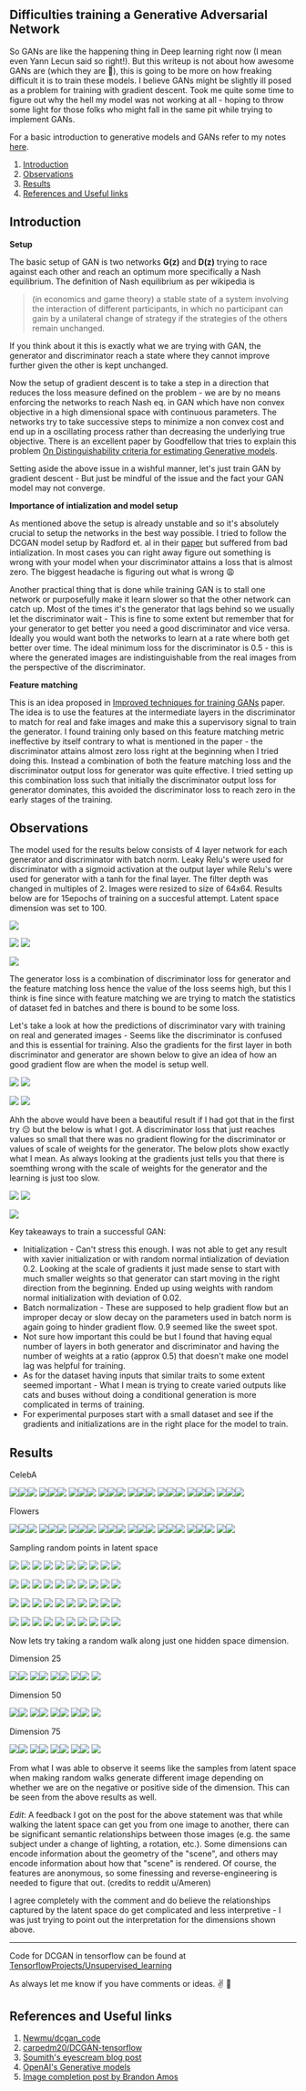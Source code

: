 ## Difficulties training a Generative Adversarial Network 
So GANs are like the happening thing in Deep learning right now (I mean even Yann Lecun said so right!). But this writeup is not about how awesome GANs are (which they are :punch:), 
this is going to be more on how freaking difficult it is to train these models. I believe GANs might be slightly ill posed as a problem for training with gradient descent. 
Took me quite some time to figure out why the hell my model was not working at all - hoping to throw some light for those folks who might fall in the same pit while trying to implement GANs. 

For a basic introduction to generative models and GANs refer to my notes [here](https://github.com/shekkizh/neuralnetworks.thought-experiments/blob/master/Generative%20Models/README.md). 

1. [Introduction](#introduction)
2. [Observations](#observations)
3. [Results](#results)
4. [References and Useful links](#references-and-useful-links)

## Introduction
**Setup**

The basic setup of GAN is two networks **G(z)** and **D(z)** trying to race against each other and reach an optimum more specifically a Nash equilibrium. The definition of Nash equilibrium as per wikipedia is
> (in economics and game theory) a stable state of a system involving the interaction of different participants, in which no participant can gain by a unilateral change of strategy if the strategies of the others remain unchanged.

If you think about it this is exactly what we are trying with GAN, the generator and discriminator reach a state where they cannot improve further given the other is kept unchanged. 

Now the setup of gradient descent is to take a step in a direction that reduces the loss measure defined on the problem - we are by no means enforcing the networks to reach Nash eq. in GAN  which have non convex objective in a high dimensional space with continuous parameters. The networks try to take successive steps to minimize a non convex cost and end up in a oscillating process rather than decreasing the underlying true objective. There is an excellent paper by Goodfellow that tries to explain this problem [On Distinguishability criteria for estimating Generative models](https://arxiv.org/pdf/1412.6515.pdf).

Setting aside the above issue in a wishful manner, let's just train GAN by gradient descent - But just be mindful of the issue and the fact your GAN model may not converge.

**Importance of intialization and model setup**

As mentioned above the setup is already unstable and so it's absolutely crucial to setup the networks in the best way possible. I tried to follow the DCGAN model setup by Radford et. al in their [paper](https://arxiv.org/pdf/1511.06434v2.pdf) but suffered from bad intialization. In most cases you can right away figure out something is wrong with your model when your discriminator attains a loss that is almost zero. The biggest headache is figuring out what is wrong :weary:

Another practical thing that is done while training GAN is to stall one network or purposefully make it learn slower so that the other network can catch up. Most of the times it's the generator that lags behind so we usually let the discriminator wait - This is fine to some extent but remember that for your generator to get better you need a good discriminator and vice versa. Ideally you would want both the networks to learn at a rate where both get better over time. The ideal minimum loss for the discriminator is 0.5 - this is where the generated images are indistinguishable from the real images from the perspective of the discriminator.

**Feature matching**

This is an idea proposed in [Improved techniques for training GANs](https://arxiv.org/pdf/1606.03498v1.pdf) paper. The idea is to use the features at the intermediate layers in the discriminator to match for real and fake images and make this a supervisory signal to train the generator. I found training only based on this feature matching metric ineffective by itself contrary to what is mentioned in the paper - the discriminator attains almost zero loss right at the beginning when I tried doing this. Instead a combination of both the feature matching loss and the discriminator output loss for generator was quite effective. I tried setting up this combination loss such that initially the discriminator output loss for generator dominates, this avoided the discriminator loss to reach zero in the early stages of the training.

## Observations
The model used for the results below consists of 4 layer network for each generator and discriminator with batch norm. Leaky Relu's were used for discriminator with a sigmoid activation at the output layer while Relu's were used for generator with a tanh for the final layer. The filter depth was changed in multiples of 2. Images were resized to size of 64x64. Results below are for 15epochs of training on a succesful attempt. Latent space dimension was set to 100.

![](logs/discriminatorLoss.png) 

![](logs/discriminatorRealLoss.png)   ![](logs/discriminatorFakeLoss.png)

![](logs/GeneratorLoss.png)

The generator loss is a combination of discriminator loss for generator and the feature matching loss hence the value of the loss seems high, but this I think is fine since with feature matching we are trying to match the statistics of dataset fed in batches and there is bound to be some loss.

Let's take a look at how the predictions of discriminator vary with training on real and generated images - Seems like the discriminator is confused and this is essential for training. Also the gradients for the first layer in both discriminator and generator are shown below to give an idea of how an good gradient flow are when the model is setup well.

![](logs/DiscriminatorPred.png)   ![](logs/GeneratorPred.png)

![](logs/DiscriminatorFirstLayer.png)   ![](logs/GeneratorFirstLayer.png)

Ahh the above would have been a beautiful result if I had got that in the first try :pensive: but the below is what I got.
A discriminator loss that just reaches values so small that there was no gradient flowing for the discriminator or values of scale of weights for the generator. The below plots show exactly what I mean. As always looking at the gradients just tells you that there is soemthing wrong with the scale of weights for the generator and the learning is just too slow.

![](logs/DiscriminatorFirstLayerFailed.png)   ![](logs/GeneratorFirstLayerFailed.png)

![](logs/DiscriminatorPredFailed.png)

Key takeaways to train a successful GAN:
 - Initialization - Can't stress this enough. I was not able to get any result with xavier initialization or with random normal intialization of deviation 0.2. Looking at the scale of gradients it just made sense to start with much smaller weights so that generator can start moving in the right direction from the beginning. Ended up using weights with random normal initialization with deviation of 0.02.
 - Batch normalization - These are supposed to help gradient flow but an improper decay or slow decay on the parameters used in batch norm is again going to hinder gradient flow. 0.9 seemed like the sweet spot.
 - Not sure how important this could be but I found that having equal number of layers in both generator and discriminator and having the number of weights at a ratio (approx 0.5) that doesn't make one model lag was helpful for training.
 - As for the dataset having inputs that similar traits to some extent seemed important - What I mean is trying to create varied outputs like cats and buses without doing a conditional generation is more complicated in terms of training.
 - For experimental purposes start with a small dataset and see if the gradients and initializations are in the right place for the model to train.

## Results
CelebA

![](images/GAN_Faces/epoch1_sample1.png)![](images/GAN_Faces/epoch1_sample2.png)![](images/GAN_Faces/epoch1_sample3.png)
![](images/GAN_Faces/epoch2_sample1.png)![](images/GAN_Faces/epoch2_sample2.png)![](images/GAN_Faces/epoch2_sample3.png)
![](images/GAN_Faces/epoch3_sample1.png)![](images/GAN_Faces/epoch3_sample2.png)![](images/GAN_Faces/epoch3_sample3.png)
![](images/GAN_Faces/epoch6_sample1.png)![](images/GAN_Faces/epoch6_sample2.png)![](images/GAN_Faces/epoch6_sample3.png)
![](images/GAN_Faces/epoch8_sample1.png)![](images/GAN_Faces/epoch8_sample2.png)![](images/GAN_Faces/epoch8_sample3.png)
![](images/GAN_Faces/epoch10_sample1.png)![](images/GAN_Faces/epoch10_sample2.png)![](images/GAN_Faces/epoch10_sample3.png)
![](images/GAN_Faces/epoch12_sample1.png)![](images/GAN_Faces/epoch12_sample2.png)![](images/GAN_Faces/epoch12_sample3.png)
![](images/GAN_Faces/epoch15_sample1.png)![](images/GAN_Faces/epoch15_sample2.png)![](images/GAN_Faces/epoch15_sample3.png)

Flowers

![](images/GAN_Flowers/sample1.png)![](images/GAN_Flowers/sample2.png)![](images/GAN_Flowers/sample3.png)
![](images/GAN_Flowers/sample4.png)![](images/GAN_Flowers/sample5.png)![](images/GAN_Flowers/sample6.png)
![](images/GAN_Flowers/sample7.png)![](images/GAN_Flowers/sample8.png)![](images/GAN_Flowers/sample9.png)
![](images/GAN_Flowers/sample10.png)![](images/GAN_Flowers/sample11.png)![](images/GAN_Flowers/sample12.png)
![](images/GAN_Flowers/sample13.png)![](images/GAN_Flowers/sample14.png)![](images/GAN_Flowers/sample15.png)
![](images/GAN_Flowers/sample16.png)![](images/GAN_Flowers/sample17.png)![](images/GAN_Flowers/sample18.png)
![](images/GAN_Flowers/sample19.png)![](images/GAN_Flowers/sample20.png)![](images/GAN_Flowers/sample21.png)
![](images/GAN_Flowers/sample22.png)![](images/GAN_Flowers/sample23.png)

Sampling random points in latent space

![](images/Visualizing_Flowers/random_visuals/0pred_image.png)
![](images/Visualizing_Flowers/random_visuals/1pred_image.png)
![](images/Visualizing_Flowers/random_visuals/2pred_image.png)
![](images/Visualizing_Flowers/random_visuals/3pred_image.png)
![](images/Visualizing_Flowers/random_visuals/4pred_image.png)
![](images/Visualizing_Flowers/random_visuals/5pred_image.png)
![](images/Visualizing_Flowers/random_visuals/6pred_image.png)
![](images/Visualizing_Flowers/random_visuals/7pred_image.png)
![](images/Visualizing_Flowers/random_visuals/9pred_image.png)
![](images/Visualizing_Flowers/random_visuals/8pred_image.png)

![](images/Visualizing_Flowers/random_visuals/10pred_image.png)
![](images/Visualizing_Flowers/random_visuals/11pred_image.png)
![](images/Visualizing_Flowers/random_visuals/12pred_image.png)
![](images/Visualizing_Flowers/random_visuals/13pred_image.png)
![](images/Visualizing_Flowers/random_visuals/14pred_image.png)
![](images/Visualizing_Flowers/random_visuals/15pred_image.png)
![](images/Visualizing_Flowers/random_visuals/16pred_image.png)
![](images/Visualizing_Flowers/random_visuals/17pred_image.png)
![](images/Visualizing_Flowers/random_visuals/18pred_image.png)
![](images/Visualizing_Flowers/random_visuals/19pred_image.png)

![](images/Visualizing_Flowers/random_visuals/run2/0pred_image.png)
![](images/Visualizing_Flowers/random_visuals/run2/1pred_image.png)
![](images/Visualizing_Flowers/random_visuals/run2/2pred_image.png)
![](images/Visualizing_Flowers/random_visuals/run2/3pred_image.png)
![](images/Visualizing_Flowers/random_visuals/run2/4pred_image.png)
![](images/Visualizing_Flowers/random_visuals/run2/5pred_image.png)
![](images/Visualizing_Flowers/random_visuals/run2/6pred_image.png)
![](images/Visualizing_Flowers/random_visuals/run2/7pred_image.png)
![](images/Visualizing_Flowers/random_visuals/run2/9pred_image.png)
![](images/Visualizing_Flowers/random_visuals/run2/8pred_image.png)

![](images/Visualizing_Flowers/random_visuals/run2/10pred_image.png)
![](images/Visualizing_Flowers/random_visuals/run2/11pred_image.png)
![](images/Visualizing_Flowers/random_visuals/run2/12pred_image.png)
![](images/Visualizing_Flowers/random_visuals/run2/13pred_image.png)
![](images/Visualizing_Flowers/random_visuals/run2/14pred_image.png)
![](images/Visualizing_Flowers/random_visuals/run2/15pred_image.png)
![](images/Visualizing_Flowers/random_visuals/run2/16pred_image.png)
![](images/Visualizing_Flowers/random_visuals/run2/17pred_image.png)
![](images/Visualizing_Flowers/random_visuals/run2/18pred_image.png)
![](images/Visualizing_Flowers/random_visuals/run2/19pred_image.png)

Now lets try taking a random walk along just one hidden space dimension.

Dimension 25

![](images/Visualizing_Flowers/25d/0pred_image.png)![](images/Visualizing_Flowers/25d/1pred_image.png)
![](images/Visualizing_Flowers/25d/2pred_image.png)![](images/Visualizing_Flowers/25d/3pred_image.png)
![](images/Visualizing_Flowers/25d/4pred_image.png)![](images/Visualizing_Flowers/25d/5pred_image.png)
![](images/Visualizing_Flowers/25d/6pred_image.png)![](images/Visualizing_Flowers/25d/7pred_image.png)
![](images/Visualizing_Flowers/25d/9pred_image.png)

Dimension 50

![](images/Visualizing_Flowers/50d/0pred_image.png)![](images/Visualizing_Flowers/50d/1pred_image.png)
![](images/Visualizing_Flowers/50d/2pred_image.png)![](images/Visualizing_Flowers/50d/3pred_image.png)
![](images/Visualizing_Flowers/50d/4pred_image.png)![](images/Visualizing_Flowers/50d/5pred_image.png)
![](images/Visualizing_Flowers/50d/6pred_image.png)![](images/Visualizing_Flowers/50d/7pred_image.png)
![](images/Visualizing_Flowers/50d/9pred_image.png)

Dimension 75

![](images/Visualizing_Flowers/75d/0pred_image.png)![](images/Visualizing_Flowers/75d/1pred_image.png)
![](images/Visualizing_Flowers/75d/2pred_image.png)![](images/Visualizing_Flowers/75d/3pred_image.png)
![](images/Visualizing_Flowers/75d/4pred_image.png)![](images/Visualizing_Flowers/75d/5pred_image.png)
![](images/Visualizing_Flowers/75d/6pred_image.png)![](images/Visualizing_Flowers/75d/7pred_image.png)
![](images/Visualizing_Flowers/75d/9pred_image.png)

From what I was able to observe it seems like the samples from latent space when making random walks generate different image depending on whether we are on the negative or positive side of the dimension. This can be seen from the above results as well.

*Edit*: 
 A feedback I got on the post for the above statement was that while walking the latent space can get you from one image to another, there can be significant semantic relationships between those images (e.g. the same subject under a change of lighting, a rotation, etc.). Some dimensions can encode information about the geometry of the "scene", and others may encode information about how that "scene" is rendered. Of course, the features are anonymous, so some finessing and reverse-engineering is needed to figure that out. (credits to reddit u/Ameren)

I agree completely with the comment and do believe the relationships captured by the latent space do get complicated and less interpretive - I was just trying to point out the interpretation for the dimensions shown above.

----
Code for DCGAN in tensorflow can be found at [TensorflowProjects/Unsupervised_learning](https://github.com/shekkizh/TensorflowProjects/blob/master/Unsupervised_learning/)

As always let me know if you have comments or ideas. :v: :beers:

## References and Useful links
1. [Newmu/dcgan_code](https://github.com/Newmu/dcgan_code)
2. [carpedm20/DCGAN-tensorflow](https://github.com/carpedm20/DCGAN-tensorflow)
3. [Soumith's eyescream blog post](http://soumith.ch/eyescream/)
4. [OpenAI's Generative models](https://openai.com/blog/generative-models/)
5. [Image completion post by Brandon Amos](https://bamos.github.io/2016/08/09/deep-completion/)
